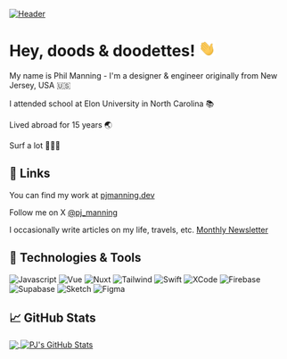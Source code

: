 [![Header](https://github.com/user-attachments/assets/a452ae9e-ebd8-4451-9bfa-6f1f65ac2a04 "PJManning")](https://pjmanning.dev)

# Hey, doods & doodettes! <img src="https://raw.githubusercontent.com/pjmanning/pjmanning/main/wave.gif" width="30px">

My name is Phil Manning - I'm a designer & engineer originally from New Jersey, USA 🇺🇸

I attended school at Elon University in North Carolina 📚

Lived abroad for 15 years 🌏

Surf a lot 🏄🏻‍♂️

## 🔗 Links

You can find my work at [pjmanning.dev](https://pjmanning.dev/) 

Follow me on X [@pj_manning](https://x.com/pj_manning)

I occasionally write articles on my life, travels, etc. [Monthly Newsletter](https://pjmanning.beehiiv.com)

## 🔧 Technologies & Tools
![Javascript](https://img.shields.io/badge/Javascript-informational?style=flat&logo=javascript&logoColor=white&color=F7DF1E)
![Vue](https://img.shields.io/badge/Vue-informational?style=flat&logo=vue.js&logoColor=white&color=4FC08D)
![Nuxt](https://img.shields.io/badge/Nuxt-informational?style=flat&logo=nuxt&logoColor=white&color=00DC82)
![Tailwind](https://img.shields.io/badge/Tailwind-informational?style=flat&logo=tailwindcss&logoColor=white&color=06B6D4)
![Swift](https://img.shields.io/badge/Swift-informational?style=flat&logo=swift&logoColor=white&color=F05138)
![XCode](https://img.shields.io/badge/XCode-informational?style=flat&logo=xcode&logoColor=white&color=147EFB)
![Firebase](https://img.shields.io/badge/Firebase-informational?style=flat&logo=firebase&logoColor=white&color=DD2C00)
![Supabase](https://img.shields.io/badge/Supabase-informational?style=flat&logo=supabase&logoColor=white&color=3FCF8E)
![Sketch](https://img.shields.io/badge/Sketch-informational?style=flat&logo=sketch&logoColor=white&color=F7B500)
![Figma](https://img.shields.io/badge/Figma-informational?style=flat&logo=figma&logoColor=white&color=F24E1E)

## &#x1f4c8; GitHub Stats

<a href="https://github.com/pjmanning">
  <img align="center" src="https://github-readme-stats.vercel.app/api/top-langs/?username=pjmanning&hide=java,html&count_private=true" />
</a>
<a href="https://github.com/pjmanning">
  <img align="center" src="https://github-readme-stats.vercel.app/api?username=pjmanning&show_icons=true&line_height=40&count_private=true" alt="PJ's GitHub Stats" />
</a>

<!-- links to social media icons -->

<!-- icons with padding -->

[1.1]: http://i.imgur.com/tXSoThF.png (twitter icon with padding)
[2.1]: http://i.imgur.com/0o48UoR.png (github icon with padding)

<!-- icons without padding -->

[1.2]: http://i.imgur.com/wWzX9uB.png (twitter icon without padding)
[2.2]: http://i.imgur.com/9I6NRUm.png (github icon without padding)

<!-- links to your social media accounts -->

[1]: https://twitter.com/pj_manning
[2]: https://github.com/pjmanning

<!-- Resources -->
<!-- Icons: https://simpleicons.org/ -->
<!-- GitHub Stats: https://github.com/anuraghazra/github-readme-stats -->
<!-- Emojis: https://emojipedia.org/emoji/ -->
<!-- HTML Emojis: https://www.fileformat.info/index.htm -->
<!-- Shields: https://shields.io/ -->
<!-- Awesome GitHub Profile README: https://github.com/abhisheknaiidu/awesome-github-profile-readme -->
<!-- Readme Design: https://github.com/MartinHeinz/MartinHeinz -->
